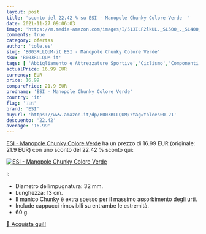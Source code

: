 ```yaml
---
layout: post
title: 'sconto del 22.42 % su ESI - Manopole Chunky Colore Verde  '
date: 2021-11-27 09:06:03
image: 'https://m.media-amazon.com/images/I/51JILF2lkUL._SL500_._SL400_.jpg'
comments: true
category: ofertas
author: 'tole.es'
slug: 'B003RLLQUM-it ESI - Manopole Chunky Colore Verde'
sku: 'B003RLLQUM-it'
tags: [ 'Abbigliamento e Attrezzature Sportive','Ciclismo','Componenti e parti per bicicletta','Impugnature per bicicletta','Sport e tempo libero','esi', ]
actualPrice: 16.99 EUR
currency: EUR
price: 16.99
comparePrice: 21.9 EUR
prodname: 'ESI - Manopole Chunky Colore Verde'
country: 'it'
flag: '🇮🇹'
brand: 'ESI'
buyurl: 'https://www.amazon.it/dp/B003RLLQUM/?tag=tolees00-21'
descuento: '22.42'
average: '16.99'
---
```


[ESI - Manopole Chunky Colore Verde](https://www.amazon.it/dp/B003RLLQUM/?tag=tolees00-21) ha un prezzo di 16.99 EUR (originale: 21.9 EUR) con uno sconto del 22.42 % sconto qui:

[![ESI - Manopole Chunky Colore Verde](https://m.media-amazon.com/images/I/51JILF2lkUL._SL500_._SL400_.jpg)](https://www.amazon.it/dp/B003RLLQUM/?tag=tolees00-21)

ℹ️:

- Diametro dellimpugnatura: 32 mm.
- Lunghezza: 13 cm.
- Il manico Chunky è extra spesso per il massimo assorbimento degli urti.
- Include cappucci rimovibili su entrambe le estremità.
- 60 g.

[🛒 Acquista qui!!](https://www.amazon.it/dp/B003RLLQUM/?tag=tolees00-21)
